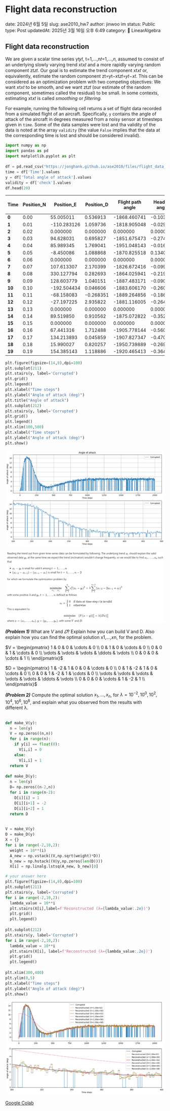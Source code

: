 # Flight data reconstruction

date: 2024년 6월 5일
slug: ase2010_hw7
author: jinwoo im
status: Public
type: Post
updatedAt: 2025년 3월 16일 오후 6:49
category: 📗 LinearAlgebra

## **Flight data reconstruction**

We are given a scalar time series yt𝑦𝑡, t=1,…,n𝑡=1,…,𝑛, assumed to consist of an underlying slowly varying trend xt𝑥𝑡 and a more rapidly varying random component zt𝑧𝑡. Our goal is to estimate the trend component xt𝑥𝑡 or, equivalently, estimate the random component zt=yt−xt𝑧𝑡=𝑦𝑡−𝑥𝑡. This can be considered as an optimization problem with two competing objectives: We want xt𝑥𝑡 to be smooth, and we want zt𝑧𝑡 (our estimate of the random component, sometimes called the residual) to be small. In some contexts, estimating xt𝑥𝑡 is called *smoothing* or *filtering*.

For example, running the following cell returns a set of flight data recorded from a simulated flight of an aircraft. Specifically, `y` contains the angle of attack of the aircraft in degrees measured from a noisy sensor at timesteps given in `time`. Some of the data samples were lost and tha validity of the data is noted at the array `validity` (the value `False` implies that the data at the corresponding time is lost and should be considered invalid).

```python
import numpy as np
import pandas as pd
import matplotlib.pyplot as plt

df = pd.read_csv("https://jonghank.github.io/ase2010/files/flight_data_corrupted.csv")
time = df['Time'].values
y = df['Total angle of attack'].values
validity = df['check'].values
df.head(20)
```

| **Time** | **Position_N** | **Position_E** | **Position_D** | **Flight path angle** | **Heading angle** | **Total angle of attack** | **Bank angle** | **Ground speed** | **Lateral acceleration (command)** | **...** | **Bank angle (response)** | **Drag force** | **Thrust force** | **Gravitational acceleration** | **Yaw** | **Pitch** | **Roll** | **Elevation** | **Azimuth** | **check** |
| --- | --- | --- | --- | --- | --- | --- | --- | --- | --- | --- | --- | --- | --- | --- | --- | --- | --- | --- | --- | --- |
| **0** | 0.00 | 55.005011 | 0.536913 | -1868.460741 | -0.103162 | 1.908446 | 0.126335 | 0.151702 | 254.587928 | 2.638698 | ... | -0.163209 | 96549.499903 | 283359.959312 | 9.748550 | 1.983945 | -0.421522 | 0.443744 | 11.687808 | -1.799437 |
| **1** | 0.01 | -110.283126 | 1.059736 | -1818.905048 | -0.029843 | 2.040806 | -0.139267 | -0.203987 | 239.537515 | 2.541756 | ... | -0.081214 | 95040.555411 | 290421.942233 | 10.218011 | 1.982488 | -0.096032 | -0.440203 | 11.311827 | -2.073190 |
| **2** | 0.02 | 0.000000 | 0.000000 | 0.000000 | 0.000000 | 0.000000 | 0.000000 | 0.000000 | 0.000000 | 0.000000 | ... | 0.000000 | 0.000000 | 0.000000 | 0.000000 | 0.000000 | 0.000000 | 0.000000 | 0.000000 | 0.000000 |
| **3** | 0.03 | 94.628031 | 0.695827 | -1851.675473 | -0.274252 | 1.899385 | -0.068329 | -0.279113 | 253.203607 | 2.612910 | ... | -0.269807 | 94733.135157 | 283113.607669 | 10.121949 | 1.992223 | -0.428790 | 0.321779 | 10.764015 | -2.108597 |
| **4** | 0.04 | 85.989345 | 1.769041 | -1951.048143 | -0.016099 | 2.051501 | 0.496495 | -0.183974 | 256.279537 | 2.514960 | ... | 0.077175 | 90329.763471 | 274790.679222 | 9.973913 | 1.978867 | -0.922593 | -0.168985 | 10.805964 | -1.823342 |
| **5** | 0.05 | -8.450086 | 1.088868 | -1870.825518 | 0.134064 | 2.041622 | -0.196838 | -0.323338 | 253.051240 | 2.582319 | ... | -0.254543 | 96934.505218 | 280461.127737 | 9.462496 | 2.033034 | -0.134289 | -0.612730 | 12.014642 | -2.057017 |
| **6** | 0.06 | 0.000000 | 0.000000 | 0.000000 | 0.000000 | 0.000000 | 0.000000 | 0.000000 | 0.000000 | 0.000000 | ... | 0.000000 | 0.000000 | 0.000000 | 0.000000 | 0.000000 | 0.000000 | 0.000000 | 0.000000 | 0.000000 |
| **7** | 0.07 | 107.613307 | 2.170399 | -1826.672416 | -0.099284 | 2.065153 | 0.041041 | -0.520055 | 251.290935 | 2.452703 | ... | -0.417593 | 97709.037733 | 286726.379628 | 9.760878 | 2.028575 | 0.153582 | -0.772879 | 10.653007 | -1.983000 |
| **8** | 0.08 | 330.127794 | 0.282693 | -1864.025941 | -0.219342 | 2.031134 | 0.677237 | -0.867749 | 258.376881 | 2.453165 | ... | -0.689719 | 95349.665133 | 271627.851028 | 10.002768 | 1.963657 | 0.686379 | -1.191117 | 12.004601 | -2.142520 |
| **9** | 0.09 | 128.603779 | 1.040151 | -1887.483171 | -0.090208 | 2.006767 | 0.742770 | -0.829295 | 251.969889 | 2.556874 | ... | -1.133152 | 97265.317230 | 275089.775426 | 9.901765 | 1.998511 | 0.819135 | -0.816283 | 11.182176 | -2.108671 |
| **10** | 0.10 | -192.504434 | 0.046606 | -1883.606170 | -0.260529 | 1.969626 | 1.119053 | -0.599012 | 249.584059 | 2.519755 | ... | -0.564730 | 97203.858501 | 272123.042421 | 10.019837 | 1.977950 | 1.090654 | -0.772772 | 10.509945 | -2.029302 |
| **11** | 0.11 | -68.158083 | -0.268351 | -1889.264856 | -0.186067 | 2.050296 | 0.565659 | -1.545108 | 257.270443 | 2.516649 | ... | -1.474048 | 99612.157173 | 281017.141497 | 9.932044 | 1.941598 | 0.924564 | -1.075117 | 10.563910 | -2.152825 |
| **12** | 0.12 | -27.197225 | 2.935822 | -1881.116005 | -0.264641 | 2.067486 | 0.830552 | -0.891286 | 233.640821 | 2.570487 | ... | -1.051570 | 93391.651941 | 261509.831863 | 9.500741 | 1.999880 | 0.920356 | -1.002854 | 11.623950 | -1.995633 |
| **13** | 0.13 | 0.000000 | 0.000000 | 0.000000 | 0.000000 | 0.000000 | 0.000000 | 0.000000 | 0.000000 | 0.000000 | ... | 0.000000 | 0.000000 | 0.000000 | 0.000000 | 0.000000 | 0.000000 | 0.000000 | 0.000000 | 0.000000 |
| **14** | 0.14 | 89.519850 | 0.910562 | -1875.072822 | -0.352586 | 1.996769 | 1.682279 | -1.722104 | 250.290971 | 2.568209 | ... | -1.172835 | 95737.121471 | 275660.428351 | 9.796154 | 1.967858 | 1.691184 | -1.481927 | 12.021976 | -2.302072 |
| **15** | 0.15 | 0.000000 | 0.000000 | 0.000000 | 0.000000 | 0.000000 | 0.000000 | 0.000000 | 0.000000 | 0.000000 | ... | 0.000000 | 0.000000 | 0.000000 | 0.000000 | 0.000000 | 0.000000 | 0.000000 | 0.000000 | 0.000000 |
| **16** | 0.16 | 67.441316 | 1.712488 | -1905.778144 | -0.560962 | 1.922716 | 1.957159 | -1.924914 | 258.108385 | 2.483349 | ... | -1.709960 | 98729.873113 | 261412.510609 | 9.645564 | 1.951197 | 1.660956 | -1.772507 | 12.660814 | -2.403744 |
| **17** | 0.17 | 134.213893 | 0.045859 | -1907.827347 | -0.470698 | 2.031385 | 2.563911 | -1.349433 | 255.964573 | 2.566611 | ... | -1.562372 | 101519.700417 | 260337.017646 | 9.730292 | 2.019550 | 2.433988 | -1.545621 | 11.728387 | -2.452422 |
| **18** | 0.18 | 15.990027 | 0.820257 | -1950.739889 | -0.269782 | 1.993210 | 2.712255 | -1.523518 | 240.207534 | 2.514488 | ... | -1.750521 | 95397.086980 | 253339.135399 | 9.813469 | 1.891373 | 2.910484 | -1.874326 | 12.554875 | -2.379078 |
| **19** | 0.19 | 154.385143 | 1.118886 | -1920.465413 | -0.364952 | 2.017841 | 2.669474 | -2.022675 | 254.639600 | 2.521701 | ... | -1.868679 | 97890.246240 | 269639.952159 | 9.666615 | 1.872745 | 2.645791 | -2.232552 | 13.482146 | -2.292999 |

```python
plt.figure(figsize=(14,8),dpi=100)
plt.subplot(211)
plt.stairs(y, label='Corrupted')
plt.grid()
plt.legend()
plt.xlabel("Time steps")
plt.ylabel("Angle of attack (deg)")
plt.title("Angle of attack")
plt.subplot(212)
plt.stairs(y, label='Corrupted')
plt.grid()
plt.legend()
plt.xlim(100,500)
plt.xlabel("Time steps")
plt.ylabel("Angle of attack (deg)")
plt.show()
```

![Untitled](Flight%20data%20reconstruction%2004fa59a7f6c84a6a8d79ad8c194430f4/Untitled.png)

![Untitled](Flight%20data%20reconstruction%2004fa59a7f6c84a6a8d79ad8c194430f4/Untitled%201.png)

***(Problem 1)*** What are $V$ and $𝐷$? Explain how you can build V and D. Also explain how you can find the optimal solution x1,…,𝑥n, for the problem.

$V = 
\begin{pmatrix}
1 & 0 & 0 & \cdots & 0 \\
0 & 1 & 0 & \cdots & 0 \\
0 & 0 & 1 & \cdots & 0 \\
\vdots & \vdots & \vdots & \ddots & \vdots \\
0 & 0 & 0 & \cdots & 1 \\
\end{pmatrix}$

$D = 
\begin{pmatrix}
1 & -2 & 1 & 0 & 0 & \cdots & 0 \\
0 & 1 & -2 & 1 & 0 & \cdots & 0 \\
0 & 0 & 1 & -2 & 1 & \cdots & 0 \\
\vdots & \vdots & \vdots & \vdots & \vdots & \ddots & \vdots \\
0 & 0 & 0 & \cdots & 1 & -2 & 1 \\
\end{pmatrix}$

***(Problem 2)*** Compute the optimal solution $x_1,…,x_n$, for $λ=10^{-2},10^{0},10^{2},10^{4},10^6,10^8$, and explain what you observed from the results with different λ.

```python

def make_V(y):
  n = len(y)
  V = np.zeros((n,n))
  for i in range(n):
    if y[i] == float(0):
      V[i,i] = 0
    else:
      V[i,i] = 1
  return V

def make_D(y):
  n = len(y)
  D= np.zeros((n-2,n))
  for i in range(n-2):
    D[i][i] = 1
    D[i][i+1] = -2
    D[i][i+2] = 1
  return D
  
```

```python
V = make_V(y)
D = make_D(y)
X = {}
for i in range(-2,10,2):
  weight = 10**(i)
  A_new = np.vstack((V,np.sqrt(weight)*D))
  b_new = np.hstack((V@y,np.zeros(len(D))))
  X[i] = np.linalg.lstsq(A_new, b_new)[0]
```

```python
# your answer here
plt.figure(figsize=(14,8),dpi=100)
plt.subplot(211)
plt.stairs(y, label='Corrupted')
for i in range(-2,10,2):
  lambda_value = 10**i
  plt.stairs(X[i],label=f'Reconstructed (λ={lambda_value:.2e})')
  plt.grid()
  plt.legend()

plt.subplot(212)
plt.stairs(y, label='Corrupted')
for i in range(-2,10,2):
  lambda_value = 10**i
  plt.stairs(X[i], label=f'Reconstructed (λ={lambda_value:.2e})')
  plt.grid()
  plt.legend()

plt.xlim(300,400)
plt.ylim(0,5)
plt.xlabel("Time steps")
plt.ylabel("Angle of attack (deg)")
plt.show()
```

![Untitled](Flight%20data%20reconstruction%2004fa59a7f6c84a6a8d79ad8c194430f4/Untitled%202.png)

[Google Colab](https://colab.research.google.com/drive/1uMlN2taeiFp_k6CBujyqNSyVppuZRbg8?usp=sharing)
